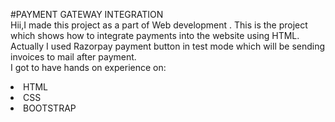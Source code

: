 #PAYMENT GATEWAY INTEGRATION
</br>
Hii,I made this project as a part of Web development 
</b>.
This is the  project which shows how to integrate payments  into the website using HTML. Actually I used Razorpay payment button in test mode which will be sending invoices to mail after payment.
</br>I got to have hands on experience on:
<li>HTML
<li>CSS
<li>BOOTSTRAP
 

